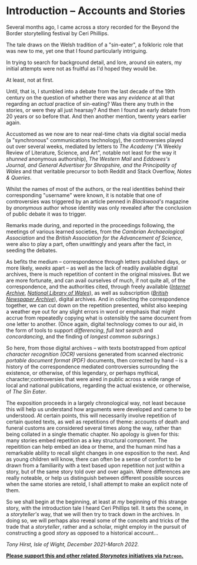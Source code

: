 # Introduction – Accounts and Stories

Several months ago, I came across a story recorded for the Beyond the Border storytelling festival by Ceri Phillips.

The tale draws on the Welsh tradition of a "sin-eater", a folkloric role that was new to me, yet one that I found particularly intriguing.

In trying to search for background detail, and lore, around sin eaters, my initial attempts were not as fruitful as I'd hoped they would be.

At least, not at first.

Until, that is, I stumbled into a debate from the last decade of the 19th century on the question of whether there was any *evidence* at all that regarding an *actual* practice of sin-eating? Was there any truth in the stories, or were they all just hearsay? And then I found an early debate from 20 years or so before that. And then another mention, twenty years earlier again.

Accustomed as we now are to near real-time chats via digital social media (a "synchronous" communications technology), the controversies played out over several weeks, mediated by letters to *The Academy* ("A Weekly Review of Literature, Science, and Art", notable not least for the way it *shunned* anonymous authorship), *The Western Mail* and *Eddowes's Journal, and General Advertiser for Shropshire, and the Principality of Wales* and that veritable precursor to both Reddit and Stack Overflow, *Notes & Queries*.

Whilst the names of most of the authors, or the real identities behind their corresponding "username" were known, it is notable that one of controversies was triggered by an article penned in *Blackwood's* magazine by *anonymous* author whose identity was only revealed after the conclusion of public debate it was to trigger.

Remarks made during, and reported in the proceedings following, the meetings of various learned societies, from the *Cambrian Archaeological Association* and the *British Association for the Advancement of Science*, were also to play a part, often unwittingly and years after the fact, in seeding the debates.

As befits the medium – correspondence through letters published days, or more likely, *weeks* apart – as well as the lack of readily available digital archives, there is much repetition of content in the original missives. But we are more fortunate, and can avail ourselves of much, if not quite all, of the correspondence, and the authorities cited, through freely available ([*Internet Archive*](https://archive.org/), [*National Library of Wales*](https://newspapers.library.wales/)), as well as subscription ([*British Newspaper Archive*](https://www.britishnewspaperarchive.co.uk/)), digital archives. And in collecting the correspondence together, we can cut down on the repetition presented, whilst also keeping a weather eye out for any slight errors in word or emphasis that might accrue from repeatedly copying what is ostensibly the same document from one letter to another. (Once again, digital technology comes to our aid, in the form of tools to support *differencing*, *full text search* and *concordancing*, and the finding of *longest common subsrings*.)

So here, from those digital archives – with texts bootstrapped from *optical character recognition (OCR)* versions generated from scanned electronic *portable document format (PDF)* documents, then corrected by hand – is a history of the correspondence mediated controversies surrounding the existence, or otherwise, of this legendary, or perhaps mythical, character;controversies that were aired in public across a wide range of local and national publications, regarding the actual existence, or otherwise, of *The Sin Eater*.

The exposition proceeds in a largely chronological way, not least because this will help us understand how arguments were developed and came to be understood. At certain points, this will necessarily involve repetition of certain quoted texts, as well as repetitions of theme: accounts of death and funeral customs are considered several times along the way, rather than being collated in a single thematic chapter. No apology is given for this: many stories embed repetition as a key structural component. The repeitition can help embed an idea or theme, and the human mind has a remarkable ability to recall slight changes in one exposition to the next. And as young children will know, there can often be a sense of comfort to be drawn from a familiarity with a text based upon repetition not just within a story, but of the same story told over and over again. Where differences are really noteable, or help us distinguish between different possible sources when the same stories are retold, I shall attempt to make an explicit note of them.

So we shall begin at the beginning, at least at *my* beginning of this strange story, with the introduction tale I heard Ceri Phillips tell. It sets the scene, in a *storyteller's* way, that we will then try to track down in the archives. In doing so, we will perhaps also reveal some of the conceits and tricks of the trade that a *storyteller*, rather and a scholar, might employ in the pursuit of constructing a good *story* as opposed to a historical account...

*Tony Hirst, Isle of Wight, December 2021-March 2022.*

[__Please support this and other related *Storynotes* initiatives via `Patreon`.__](https://www.patreon.com/bePatron?u=3266916)
